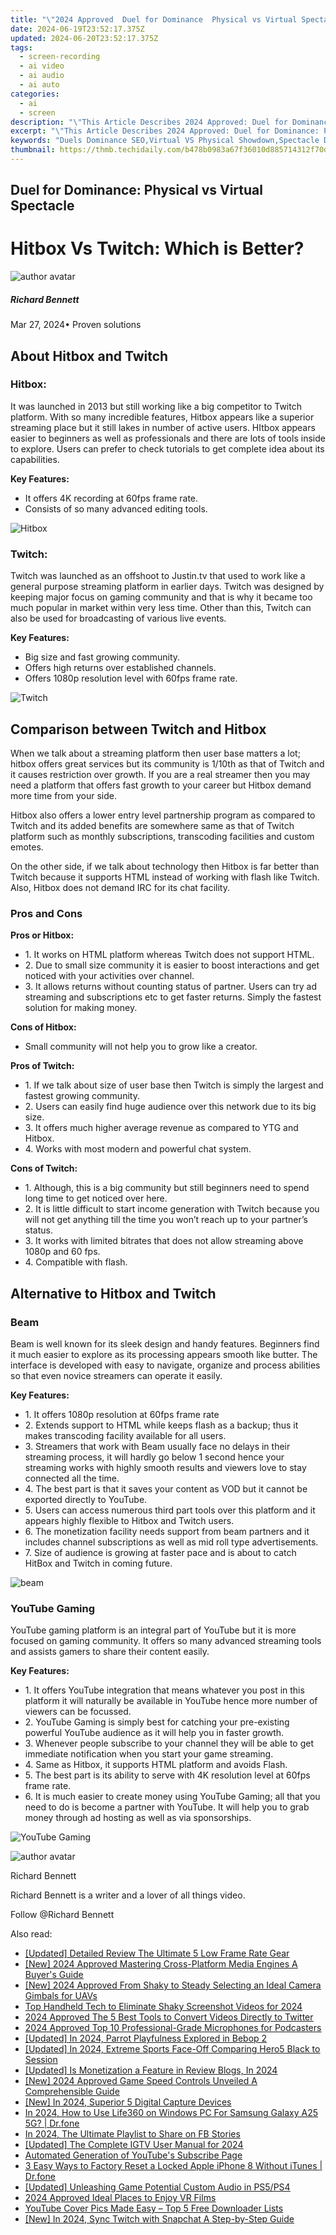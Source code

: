 ```yaml
---
title: "\"2024 Approved  Duel for Dominance  Physical vs Virtual Spectacle\""
date: 2024-06-19T23:52:17.375Z
updated: 2024-06-20T23:52:17.375Z
tags: 
  - screen-recording
  - ai video
  - ai audio
  - ai auto
categories: 
  - ai
  - screen
description: "\"This Article Describes 2024 Approved: Duel for Dominance: Physical vs Virtual Spectacle\""
excerpt: "\"This Article Describes 2024 Approved: Duel for Dominance: Physical vs Virtual Spectacle\""
keywords: "Duels Dominance SEO,Virtual VS Physical Showdown,Spectacle Duel SEO,Physical Vs Digital Arena,Virtual Reality Showdown,Battle Real vs Virtual,Dominant Duel Spectacles"
thumbnail: https://thmb.techidaily.com/b478b0983a67f36010d885714312f70db32d5d3a2179d68b62f5c8d46f0ea38e.jpg
---
```


## Duel for Dominance: Physical vs Virtual Spectacle

# Hitbox Vs Twitch: Which is Better?

![author avatar](https://images.wondershare.com/filmora/article-images/richard-bennett.jpg)

##### Richard Bennett

 Mar 27, 2024• Proven solutions

## About Hitbox and Twitch

### Hitbox:

It was launched in 2013 but still working like a big competitor to Twitch platform. With so many incredible features, Hitbox appears like a superior streaming place but it still lakes in number of active users. HItbox appears easier to beginners as well as professionals and there are lots of tools inside to explore. Users can prefer to check tutorials to get complete idea about its capabilities.

**Key Features:**

* It offers 4K recording at 60fps frame rate.
* Consists of so many advanced editing tools.

![Hitbox](https://images.wondershare.com/filmora/article-images/hitbox.jpg)

### Twitch:

Twitch was launched as an offshoot to Justin.tv that used to work like a general purpose streaming platform in earlier days. Twitch was designed by keeping major focus on gaming community and that is why it became too much popular in market within very less time. Other than this, Twitch can also be used for broadcasting of various live events.

**Key Features:**

* Big size and fast growing community.
* Offers high returns over established channels.
* Offers 1080p resolution level with 60fps frame rate.

![Twitch](https://images.wondershare.com/filmora/article-images/twitch.jpg)

## Comparison between Twitch and Hitbox

When we talk about a streaming platform then user base matters a lot; hitbox offers great services but its community is 1/10th as that of Twitch and it causes restriction over growth. If you are a real streamer then you may need a platform that offers fast growth to your career but Hitbox demand more time from your side.

Hitbox also offers a lower entry level partnership program as compared to Twitch and its added benefits are somewhere same as that of Twitch platform such as monthly subscriptions, transcoding facilities and custom emotes.

On the other side, if we talk about technology then Hitbox is far better than Twitch because it supports HTML instead of working with flash like Twitch. Also, Hitbox does not demand IRC for its chat facility.

### Pros and Cons

**Pros or Hitbox:**

* 1\. It works on HTML platform whereas Twitch does not support HTML.
* 2\. Due to small size community it is easier to boost interactions and get noticed with your activities over channel.
* 3\. It allows returns without counting status of partner. Users can try ad streaming and subscriptions etc to get faster returns. Simply the fastest solution for making money.

**Cons of Hitbox:**

* Small community will not help you to grow like a creator.

**Pros of Twitch:**

* 1\. If we talk about size of user base then Twitch is simply the largest and fastest growing community.
* 2\. Users can easily find huge audience over this network due to its big size.
* 3\. It offers much higher average revenue as compared to YTG and Hitbox.
* 4\. Works with most modern and powerful chat system.

**Cons of Twitch:**

* 1\. Although, this is a big community but still beginners need to spend long time to get noticed over here.
* 2\. It is little difficult to start income generation with Twitch because you will not get anything till the time you won’t reach up to your partner’s status.
* 3\. It works with limited bitrates that does not allow streaming above 1080p and 60 fps.
* 4\. Compatible with flash.

## Alternative to Hitbox and Twitch

### Beam

Beam is well known for its sleek design and handy features. Beginners find it much easier to explore as its processing appears smooth like butter. The interface is developed with easy to navigate, organize and process abilities so that even novice streamers can operate it easily.

**Key Features:**

* 1\. It offers 1080p resolution at 60fps frame rate
* 2\. Extends support to HTML while keeps flash as a backup; thus it makes transcoding facility available for all users.
* 3\. Streamers that work with Beam usually face no delays in their streaming process, it will hardly go below 1 second hence your streaming works with highly smooth results and viewers love to stay connected all the time.
* 4\. The best part is that it saves your content as VOD but it cannot be exported directly to YouTube.
* 5\. Users can access numerous third part tools over this platform and it appears highly flexible to Hitbox and Twitch users.
* 6\. The monetization facility needs support from beam partners and it includes channel subscriptions as well as mid roll type advertisements.
* 7\. Size of audience is growing at faster pace and is about to catch HitBox and Twitch in coming future.

![beam](https://images.wondershare.com/filmora/article-images/beam.jpg)

### YouTube Gaming

YouTube gaming platform is an integral part of YouTube but it is more focused on gaming community. It offers so many advanced streaming tools and assists gamers to share their content easily.

**Key Features:**

* 1\. It offers YouTube integration that means whatever you post in this platform it will naturally be available in YouTube hence more number of viewers can be focussed.
* 2\. YouTube Gaming is simply best for catching your pre-existing powerful YouTube audience as it will help you in faster growth.
* 3\. Whenever people subscribe to your channel they will be able to get immediate notification when you start your game streaming.
* 4\. Same as Hitbox, it supports HTML platform and avoids Flash.
* 5\. The best part is its ability to serve with 4K resolution level at 60fps frame rate.
* 6\. It is much easier to create money using YouTube Gaming; all that you need to do is become a partner with YouTube. It will help you to grab money through ad hosting as well as via sponsorships.

![YouTube Gaming](https://images.wondershare.com/filmora/article-images/youtube-gaming.jpg)

![author avatar](https://images.wondershare.com/filmora/article-images/richard-bennett.jpg)

Richard Bennett

Richard Bennett is a writer and a lover of all things video.

Follow @Richard Bennett


<ins class="adsbygoogle"
     style="display:block"
     data-ad-format="autorelaxed"
     data-ad-client="ca-pub-7571918770474297"
     data-ad-slot="1223367746"></ins>



<ins class="adsbygoogle"
     style="display:block"
     data-ad-client="ca-pub-7571918770474297"
     data-ad-slot="8358498916"
     data-ad-format="auto"
     data-full-width-responsive="true"></ins>


<span class="atpl-alsoreadstyle">Also read:</span>
<div><ul>
<li><a href="https://article-files.techidaily.com/updated-detailed-review-the-ultimate-5-low-frame-rate-gear/"><u>[Updated] Detailed Review  The Ultimate 5 Low Frame Rate Gear</u></a></li>
<li><a href="https://article-files.techidaily.com/new-2024-approved-mastering-cross-platform-media-engines-a-buyers-guide/"><u>[New] 2024 Approved  Mastering Cross-Platform Media Engines  A Buyer's Guide</u></a></li>
<li><a href="https://article-files.techidaily.com/new-2024-approved-from-shaky-to-steady-selecting-an-ideal-camera-gimbals-for-uavs/"><u>[New] 2024 Approved  From Shaky to Steady  Selecting an Ideal Camera Gimbals for UAVs</u></a></li>
<li><a href="https://article-files.techidaily.com/top-handheld-tech-to-eliminate-shaky-screenshot-videos-for-2024/"><u>Top Handheld Tech to Eliminate Shaky Screenshot Videos for 2024</u></a></li>
<li><a href="https://article-files.techidaily.com/2024-approved-the-5-best-tools-to-convert-videos-directly-to-twitter/"><u>2024 Approved  The 5 Best Tools to Convert Videos Directly to Twitter</u></a></li>
<li><a href="https://article-files.techidaily.com/2024-approved-top-10-professional-grade-microphones-for-podcasters/"><u>2024 Approved  Top 10 Professional-Grade Microphones for Podcasters</u></a></li>
<li><a href="https://article-files.techidaily.com/updated-in-2024-parrot-playfulness-explored-in-bebop-2/"><u>[Updated] In 2024, Parrot Playfulness Explored in Bebop 2</u></a></li>
<li><a href="https://article-files.techidaily.com/updated-in-2024-extreme-sports-face-off-comparing-hero5-black-to-session/"><u>[Updated] In 2024, Extreme Sports Face-Off  Comparing Hero5 Black to Session</u></a></li>
<li><a href="https://article-files.techidaily.com/updated-is-monetization-a-feature-in-review-blogs-in-2024/"><u>[Updated] Is Monetization a Feature in Review Blogs, In 2024</u></a></li>
<li><a href="https://article-files.techidaily.com/new-2024-approved-game-speed-controls-unveiled-a-comprehensible-guide/"><u>[New] 2024 Approved  Game Speed Controls Unveiled  A Comprehensible Guide</u></a></li>
<li><a href="https://video-screen-grab.techidaily.com/new-in-2024-superior-5-digital-capture-devices/"><u>[New] In 2024, Superior 5 Digital Capture Devices</u></a></li>
<li><a href="https://phone-solutions.techidaily.com/in-2024-how-to-use-life360-on-windows-pc-for-samsung-galaxy-a25-5g-drfone-by-drfone-virtual-android/"><u>In 2024, How to Use Life360 on Windows PC For Samsung Galaxy A25 5G? | Dr.fone</u></a></li>
<li><a href="https://facebook-video-content.techidaily.com/in-2024-the-ultimate-playlist-to-share-on-fb-stories/"><u>In 2024, The Ultimate Playlist to Share on FB Stories</u></a></li>
<li><a href="https://instagram-video-recordings.techidaily.com/updated-the-complete-igtv-user-manual-for-2024/"><u>[Updated] The Complete IGTV User Manual for 2024</u></a></li>
<li><a href="https://youtube-video-recordings.techidaily.com/automated-generation-of-youtubes-subscribe-page/"><u>Automated Generation of YouTube's Subscribe Page</u></a></li>
<li><a href="https://iphone-unlock.techidaily.com/3-easy-ways-to-factory-reset-a-locked-apple-iphone-8-without-itunes-drfone-by-drfone-ios/"><u>3 Easy Ways to Factory Reset a Locked Apple iPhone 8 Without iTunes | Dr.fone</u></a></li>
<li><a href="https://some-skills.techidaily.com/updated-unleashing-game-potential-custom-audio-in-ps5ps4/"><u>[Updated] Unleashing Game Potential  Custom Audio in PS5/PS4</u></a></li>
<li><a href="https://some-knowledge.techidaily.com/2024-approved-ideal-places-to-enjoy-vr-films/"><u>2024 Approved  Ideal Places to Enjoy VR Films</u></a></li>
<li><a href="https://youtube-video-recordings.techidaily.com/youtube-cover-pics-made-easy-top-5-free-downloader-lists/"><u>YouTube Cover Pics Made Easy – Top 5 Free Downloader Lists</u></a></li>
<li><a href="https://twitter-videos.techidaily.com/new-in-2024-sync-twitch-with-snapchat-a-step-by-step-guide/"><u>[New] In 2024, Sync Twitch with Snapchat  A Step-by-Step Guide</u></a></li>
</ul></div>
